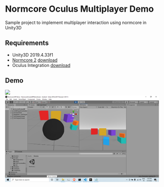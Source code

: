 # Normcore Oculus Multiplayer Demo

Sample project to implement multiplayer interaction using normcore in Unity3D

## Requirements

- Unity3D 2019.4.33f1
- [Normcore 2](https://normcore.io/)   [download](https://assetstore.unity.com/packages/tools/network/normcore-free-multiplayer-voice-chat-for-all-platforms-195224)
- Oculus Integration  [download](https://assetstore.unity.com/packages/tools/integration/oculus-integration-82022)

## Demo

<img src="Demos/demo-oculus.gif" />
<img src="Demos/demo-unity.png" />